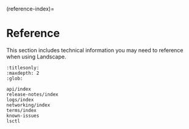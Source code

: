 (reference-index)=
# Reference

This section includes technical information you may need to reference when using Landscape.

```{toctree}
:titlesonly:
:maxdepth: 2
:glob:

api/index
release-notes/index
logs/index
networking/index
terms/index
known-issues
lsctl
